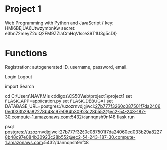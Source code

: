 # Project 1

Web Programming with Python and JavaScript
{
  key: HMi6BEjUA6UtwzymbnKw
  secret: e3bn72meyZ2uIQ2FM9ZZlaCmHqVIsce39T1U3g5cDI}

# Functions

Registration: autogenerated ID, username, password, email.

Login
Logout

import
Search


cd C:\Users\NAVI\Mis códigos\CS50Web\project1\project1
set FLASK_APP=application.py
set FLASK_DEBUG=1
set DATABASE_URL=postgres://uzozrnvdjgjwci:27b777f3260c087501f7da24060ed033b29a82278b48c97e084b30923c28b552@ec2-54-243-187-30.compute-1.amazonaws.com:5432/dannqnsh9nf48
flask run

psql postgres://uzozrnvdjgjwci:27b777f3260c087501f7da24060ed033b29a82278b48c97e084b30923c28b552@ec2-54-243-187-30.compute-1.amazonaws.com:5432/dannqnsh9nf48

